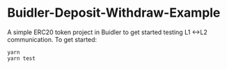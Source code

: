 # Buidler-Deposit-Withdraw-Example
A simple ERC20 token project in Buidler to get started testing L1 <->L2 communication.
To get started:
```
yarn
yarn test
```
